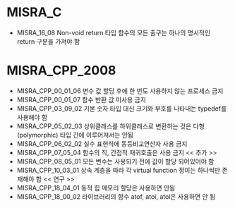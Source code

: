 # MISRA_C
 - MISRA_16_08 Non-void return 타입 함수의 모든 출구는 하나의 명시적인 return 구문을 가져야 함
# MISRA_CPP_2008
 - MISRA_CPP_00_01_06 변수 값 할당 후에 한 번도 사용하지 않는 프로세스 금지
 - MISRA_CPP_00_01_07 함수 반환 값 미사용 금지
 - MISRA_CPP_03_09_02 기본 숫자 타입 대신 크기와 부호를 나타내는 typedef를 사용해야 함
 - MISRA_CPP_05_02_03 상위클래스를 하위클래스로 변환하는 것은 다형(polymorphic) 타입 간에 이루어져서는 안됨
 - MISRA_CPP_06_02_02 실수 표현식에 동등비교연산자 사용 금지
 - MISRA_CPP_07_05_04 함수의 직, 간접적 재귀호출은 사용 금지 << 추가 >>
 - MISRA_CPP_08_05_01 모든 변수는 사용되기 전에 값이 할당 되어있어야 함
 - MISRA_CPP_10_03_01 상속 계층을 따라 각 virtual function 정이는 하나씩만 존재해야 함 << 연구 >>
 - MISRA_CPP_18_04_01 동적 힙 메모리 할당은 사용하면 안됨
 - MISRA_CPP_18_00_02 라이브러리의 함수 atof, atoi, atol은 사용하면 안 됨
